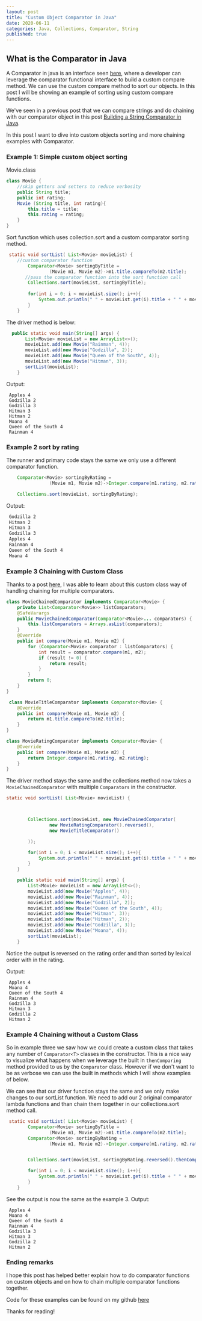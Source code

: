 ```yaml
---
layout: post
title: "Custom Object Comparator in Java"
date: 2020-06-11
categories: Java, Collections, Comparator, String
published: true
---
```



## What is the Comparator in Java

A Comparator in java is an interface seen [here](https://docs.oracle.com/javase/8/docs/api/java/util/Comparator.html), where a developer can leverage the comparator functional interface to build a custom compare method.  We can use the custom compare method to sort our objects.  In this post I will be showing an example of sorting using custom compare functions.

We've seen in a previous post that we can compare strings and do chaining with our comparator object in this post [Building a String Comparator in Java](https://matt-st.github.io/Comparator-in-java/).

In this post I want to dive into custom objects sorting and more chaining examples with Comparator.

### Example 1: Simple custom object sorting

Movie.class  
```java
class Movie {
	//skip getters and setters to reduce verbosity
    public String title;
    public int rating;
    Movie (String title, int rating){
        this.title = title;
        this.rating = rating;
    }
}
```

Sort function which uses collection.sort and a custom comparator sorting method.

```java
 static void sortList( List<Movie> movieList) {
 	//custom comparator function
        Comparator<Movie> sortingByTitle =
                (Movie m1, Movie m2)->m1.title.compareTo(m2.title);
       //pass the comparator function into the sort function call
        Collections.sort(movieList, sortingByTitle);
        
        for(int i = 0; i < movieList.size(); i++){
            System.out.println(" " + movieList.get(i).title + " " + movieList.get(i).rating);
        }
    }
```

The driver method is below:
```java
  public static void main(String[] args) {
       List<Movie> movieList = new ArrayList<>();
       movieList.add(new Movie("Rainman", 4));
       movieList.add(new Movie("Godzilla", 2));
       movieList.add(new Movie("Queen of the South", 4));
       movieList.add(new Movie("Hitman", 3));
       sortList(movieList);
    }

```

Output:
```text
 Apples 4
 Godzilla 2
 Godzilla 3
 Hitman 3
 Hitman 2
 Moana 4
 Queen of the South 4
 Rainman 4

```

### Example 2 sort by rating

The runner and primary code stays the same we only use a different comparator function.

```java
	Comparator<Movie> sortingByRating =
                (Movie m1, Movie m2)->Integer.compare(m1.rating, m2.rating);

    Collections.sort(movieList, sortingByRating);

```

Output:
```txt
 Godzilla 2
 Hitman 2
 Hitman 3
 Godzilla 3
 Apples 4
 Rainman 4
 Queen of the South 4
 Moana 4

```


### Example 3 Chaining with Custom Class
Thanks to a post [here](https://medium.com/faun/chaining-comparators-65890bc2ad6a),  I was able to learn about this custom class way of handling chaining for multiple comparators. 

```java
class MovieChainedComparator implements Comparator<Movie> {
    private List<Comparator<Movie>> listComparators;
    @SafeVarargs
    public MovieChainedComparator(Comparator<Movie>... comparators) {
        this.listComparators = Arrays.asList(comparators);
    }
    @Override
    public int compare(Movie m1, Movie m2) {
        for (Comparator<Movie> comparator : listComparators) {
            int result = comparator.compare(m1, m2);
            if (result != 0) {
                return result;
            }
        }
        return 0;
    }
}

 class MovieTitleComparator implements Comparator<Movie> {
    @Override
    public int compare(Movie m1, Movie m2) {
        return m1.title.compareTo(m2.title);
    }
}

class MovieRatingComparator implements Comparator<Movie> {
    @Override
    public int compare(Movie m1, Movie m2) {
        return Integer.compare(m1.rating, m2.rating);
    }
}

```


The driver method stays the same and the collections method now takes a `MovieChainedComparator` with multiple `Comparators` in the constructor.

```java
static void sortList( List<Movie> movieList) {



        Collections.sort(movieList, new MovieChainedComparator(
                new MovieRatingComparator().reversed(),
                new MovieTitleComparator()

        ));

        for(int i = 0; i < movieList.size(); i++){
            System.out.println(" " + movieList.get(i).title + " " + movieList.get(i).rating);
        }
    }

    public static void main(String[] args) {
        List<Movie> movieList = new ArrayList<>();
        movieList.add(new Movie("Apples", 4));
        movieList.add(new Movie("Rainman", 4));
        movieList.add(new Movie("Godzilla", 2));
        movieList.add(new Movie("Queen of the South", 4));
        movieList.add(new Movie("Hitman", 3));
        movieList.add(new Movie("Hitman", 2));
        movieList.add(new Movie("Godzilla", 3));
        movieList.add(new Movie("Moana", 4));
        sortList(movieList);
    }
```

Notice the output is reversed on the rating order and than sorted by lexical order with in the rating.

Output:
```text
 Apples 4
 Moana 4
 Queen of the South 4
 Rainman 4
 Godzilla 3
 Hitman 3
 Godzilla 2
 Hitman 2

```


### Example 4 Chaining without a Custom Class

So in example three we saw how we could create a custom class that takes any number of `Comparator<T>` classes in the constructor.  This is a nice way to visualize what happens when we leverage the built in `thenComparing` method provided to us by the `Comparator` class.  However if we don't want to be as verbose we can use the built in methods which I will show examples of below.


We can see that our driver function stays the same and we only make changes to our sortList function.  We need to add our 2 original comparator lambda functions and than chain them together in our collections.sort method call.

```java
 static void sortList( List<Movie> movieList) {
        Comparator<Movie> sortingByTitle =
                (Movie m1, Movie m2)->m1.title.compareTo(m2.title);
        Comparator<Movie> sortingByRating =
                (Movie m1, Movie m2)->Integer.compare(m1.rating, m2.rating);


        Collections.sort(movieList, sortingByRating.reversed().thenComparing(sortingByTitle));

        for(int i = 0; i < movieList.size(); i++){
            System.out.println(" " + movieList.get(i).title + " " + movieList.get(i).rating);
        }
    }

```

See the output is now the same as the example 3.
Output:
```text
 Apples 4
 Moana 4
 Queen of the South 4
 Rainman 4
 Godzilla 3
 Hitman 3
 Godzilla 2
 Hitman 2
```

### Ending remarks

I hope this post has helped better explain how to do comparator functions on custom objects and on how to chain multiple comparator functions together.

Code for these examples can be found on my github [here](https://github.com/Matt-st/Learning-Topics/blob/master/ds-algo/Comparator/src/main/java/)

Thanks for reading!
